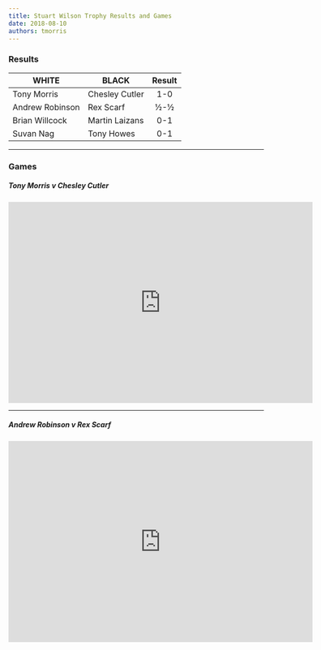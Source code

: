 ```yaml
---
title: Stuart Wilson Trophy Results and Games
date: 2018-08-10
authors: tmorris
---
```


### Results

| WHITE           | BLACK           | Result      |
| --------------- | --------------- | :---------: |
| Tony Morris     | Chesley Cutler  | 1-0         |
| Andrew Robinson | Rex Scarf       | ½-½         |
| Brian Willcock  | Martin Laizans  | 0-1         |
| Suvan Nag       | Tony Howes      | 0-1         |

----

### Games

##### Tony Morris v Chesley Cutler

<iframe src="https://lichess.org/embed/W5zACFQb?theme=auto&amp;bg=auto" width=600 height=397 frameborder=0></iframe>

----

##### Andrew Robinson v Rex Scarf

<iframe src="https://lichess.org/embed/rPD11ifb?theme=auto&amp;bg=auto" width=600 height=397 frameborder=0></iframe>
